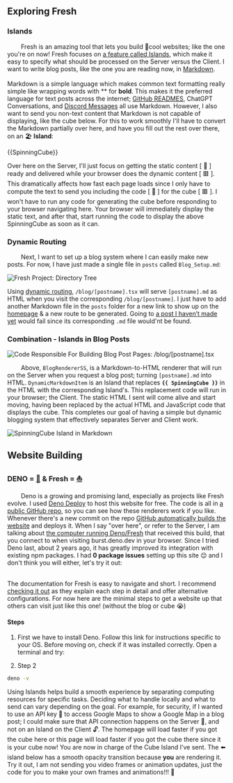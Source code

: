 ## Exploring Fresh

### Islands
&nbsp;&nbsp;&nbsp;&nbsp;&nbsp;&nbsp;&nbsp;&nbsp;Fresh is an amazing tool that lets you build :ice_cube:cool websites; like the one you're on now! Fresh focuses on [a feature called Islands](https://deno.com/blog/intro-to-islands), which make it easy to specify what should be processed on the Server versus the Client. I want to write blog posts, like the one you are reading now, in [Markdown](https://commonmark.org/help/).<br/><br/>
Markdown is a simple language which makes common text formatting really simple like wrapping words with \*\* for **bold**. This makes it the preferred language for text posts across the internet; [GitHub READMES](https://github.com/markedjs/marked), ChatGPT Conversations, and [Discord Messages](https://support.discord.com/hc/en-us/articles/210298617-Markdown-Text-101-Chat-Formatting-Bold-Italic-Underline) all use Markdown. However, I also want to send you non-text content that Markdown is not capable of displaying, like the cube below. For this to work smoothly I'll have to convert the Markdown partially over here, and have you fill out the rest over there, on an :beach_umbrella: **Island**:

{{SpinningCube}}

Over here on the Server, I'll just focus on getting the static content [ :page_facing_up: ] ready and delivered while your browser does the dynamic content [ :red_square: ]. This dramatically affects how fast each page loads since I only have to compute the text to send you including the code [ :page_facing_up: ] for the cube [ :red_square: ]. I won't have to run any code for generating the cube before responding to your browser navigating here. Your browser will immediately display the static text, and after that, start running the code to display the above SpinningCube as soon as it can.

### Dynamic Routing
&nbsp;&nbsp;&nbsp;&nbsp;&nbsp;&nbsp;&nbsp;&nbsp;Next, I want to set up a blog system where I can easily make new posts. For now, I have just made a single file in `posts` called `Blog_Setup.md`:

![Fresh Project: Directory Tree](/1/blogtree.png)

Using [dynamic routing](https://fresh.deno.dev/docs/getting-started/dynamic-routes), `/blog/[postname].tsx` will serve `[postname].md` as HTML when you visit the corresponding `/blog/[postname]`. I just have to add another Markdown file in the `posts` folder for a new link to show up on the [homepage](/) & a new route to be generated. Going to [a post I haven’t made yet](/blog/fakepost) would fail since its corresponding `.md` file would'nt be found.

### Combination - Islands in Blog Posts 
![Code Responsible For Building Blog Post Pages: <code>/blog/[postname].tsx</code>](/1/[postname].png)

&nbsp;&nbsp;&nbsp;&nbsp;&nbsp;&nbsp;&nbsp;&nbsp;Above, `BlogRendererSS`, is a Markdown-to-HTML renderer that will run on the Server when you request a blog post; turning `[postname].md` into HTML. `DynamicMarkdownItem` is an Island that replaces **`{{ SpinningCube }}`** in the HTML with the corresponding Island's. This replacement code will run in your browser; the Client. The static HTML I sent will come alive and start moving, having been replaced by the actual HTML and JavaScript code that displays the cube. This completes our goal of having a simple but dynamic blogging system that effectively separates Server and Client work.

![<strong>SpinningCube</strong> Island in Markdown](/1/ComponentsInMarkdown.png)

## Website Building

### DENO = [:goat:](https://www.merriam-webster.com/dictionary/GOATED) & Fresh = [:boat:](https://dictionary.reverso.net/english-definition/BOAT)
&nbsp;&nbsp;&nbsp;&nbsp;&nbsp;&nbsp;&nbsp;&nbsp;Deno is a growing and promising land, especially as projects like Fresh evolve. I used [Deno Deploy](https://deno.com/deploy) to host this website for free. The code is all in [a public GitHub repo](https://github.com/ali-layken/BurstUI/blob/main/posts/Blog_Setup.md), so you can see how these renderers work if you like. Whenever there's a new commit on the repo [GitHub automatically builds the website](https://github.com/ali-layken/BurstUI/actions) and deploys it. When I say "over here", or refer to the Server, I am talking about [the computer running Deno/Fresh](https://deno.com/blog/anatomy-isolate-cloud) that received this build, that you connect to when visiting burst.deno.dev in your browser. Since I tried Deno last, about 2 years ago, it has greatly improved its integration with existing npm packages. I had **0 package issues** setting up this site :relieved: and I don't think you will either, let's try it out:<br/><br/>

The documentation for Fresh is easy to navigate and short. I recommend [checking it out](https://fresh.deno.dev/docs/getting-started/create-a-project) as they explain each step in detail and offer alternative configurations. For now here are the minimal steps to get a website up that others can visit just like this one! (without the blog or cube :sob:)

#### Steps

1. First we have to install Deno. Follow this link for instructions specific to your OS. Before moving on, check if it was installed correctly. Open a terminal and try: 

2. Step 2

```bash
deno -v
```


Using Islands helps build a smooth experience by separating computing resources for specific tasks. Deciding what to handle locally and what to send can vary depending on the goal. For example, for security, if I wanted to use an API key :key: to access Google Maps to show a Google Map in a blog post; I could make sure that API connection happens on the Server :closed_lock_with_key:, and not on an Island on the Client :unlock:. The homepage will load faster if you got the cube here or this page will load faster if you got the cube there since it is your cube now! You are now in charge of the Cube Island I’ve sent. The :arrow_left: island below has a smooth opacity transition because **you** are rendering it. Try it out, I am not sending you video frames or animation updates, just the code for you to make your own frames and animations!!! :space_invader: